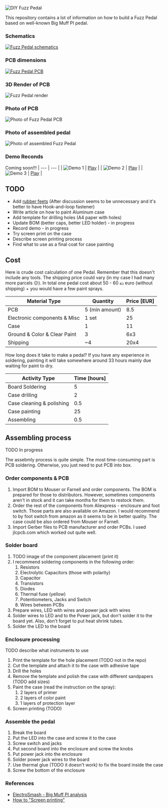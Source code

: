 ![DIY Fuzz Pedal](./photos/composition-photo.png)

This repository contains a lot of information on how to build a Fuzz Pedal based
on well-known Big Muff PI pedal.

### Schematics

[![Fuzz Pedal schematics](./photos/schematics.png)](./schematics.pdf)

### PCB dimensions

[![Fuzz Pedal PCB](./photos/pcb.png)](./pcb.pdf)

### 3D Render of PCB

![Fuzz Pedal render](./photos/pcb-render.png)

### Photo of PCB

![Photo of Fuzz Pedal PCB](./photos/pcb-photo2.png)

### Photo of assembled pedal

![Photo of assembled Fuzz Pedal](./photos/pedal-photo1.png)

### Demo Reconds

Coming soon!!!
| --- | --- |
| ![Demo 1](./demos/demo1_configuration.png) | [Play][4] |
| ![Demo 2](./demos/demo2_configuration.png) | [Play][5] |
| ![Demo 3](./demos/demo3_configuration.png) | [Play][6] |

## TODO

* Add [rubber feets][1] (After discussion seems to be unnecessary and it's better to have Hook-and-loop fastener)
* Write article on how to paint Aluminum case
* Add template for drilling holes (A4 paper with holes)
* Update BOM (better caps, better LED holder)  - in progress
* Record demo - in progress
* Try screen print on the case
* Describe screen printing process
* Find what to use as a final coat for case painting

## Cost

Here is crude cost calculation of one Pedal. Remember that this doesn't include
any tools. The shipping price could vary (in my case I had many more parcels
😕). In total one pedal cost about 50 - 60 💶 euro (without shipping) + you would
have a few paint sprays.

| Material Type                | Quantity       | Price [EUR] |
|------------------------------|----------------|-------------|
| PCB                          | 5 (min amount) |     8.5     |
| Electronic components & Misc |      1 set     |      25     |
| Case                         |        1       |      11     |
| Ground & Color & Clear Paint |        3       |     6x3     |
| Shipping                     |       ~4       |     20x4    |

How long does it take to make a pedal? If you have any experience in soldering,
painting it will take somewhere around 33 hours mainly due waiting for paint to
dry.

| Activity Type             | Time [hours] |
|---------------------------|--------------|
| Board Soldering           |       5      |
| Case drilling             |       2      |
| Case cleaning & polishing |      0.5     |
| Case painting             |      25      |
| Assembling                |      0.5     |

## Assembling process

TODO In progress

The assebmly process is quite simple. The most time-consuming part is PCB
soldering. Otherwise, you just need to put PCB into box.

### Order components & PCB

1. Import BOM to Mouser or Farnell and order components. The BOM is prepared for
   those to distributors. However, sometimes components aren't in stock and it
   can take months for them to restock them.
2. Order the rest of the components from Aliexpress - enclosure and foot switch.
   Those parts are also available on Amazon. I would recommend to by foot switch
   from amazon as it seems to be in better quality. The case could be also
   ordered from Mouser or Farnell.
3. Import Gerber files to PCB manufacturer and order PCBs. I used jlcpcb.com
   which worked out quite well.

### Solder board

1. TODO image of the component placement (print it)
2. I recommend soldering components in the following order:
    1. Resistors
    2. Electrolytic Capacitors (those with polarity)
    3. Capacitor
    4. Transistors
    5. Diodes
    6. Thermal fuse (yellow)
    7. Potentiometers, Jacks and Switch
    8. Wires between PCBs
3. Prepare wires, LED with wires and power jack with wires
4. Solder wires to LED and to the Power jack, but don't solder it to the board
   yet. Also, don't forget to put heat shrink tubes.
5. Solder the LED to the board 

### Enclosure processing

TODO describe what instruments to use
1. Print the template for the hole placement (TODO not in the repo)
2. Cut the template and attach it to the case with adhesive tape
3. Drill the holes
4. Remove the template and polish the case with different sandpapers (TODO add
   sizes)
5. Paint the case (read the instruction on the spray):
    1. 2 layers of primer
    2. 2 layers of color paint
    3. 1 layers of protection layer
6. Screen printing (TODO)

### Assemble the pedal

1. Break the board
2. Put the LED into the case and screw it to the case
3. Screw switch and jacks
4. Put second board into the enclosure and screw the knobs
5. Put power jack into the enclosure
6. Solder power jack wires to the board
7. Use thermal glue (TODO it doesn't work) to fix the board inside the case
8. Screw the bottom of the enclosure

### References

* [ElectroSmash - Big Muff PI analysis](https://www.electrosmash.com/big-muff-pi-analysis)
* [How to "Screen printing"](https://www.youtube.com/watch?v=NS8Q9LUIKA8)

[1]: http://www.diyguitarpedals.com.au/shop/index.php?main_page=product_info&cPath=15&products_id=591
[2]: http://www.caravanelectroworks.com/?p=418
[3]: http://rezzonics.blogspot.com/2018/05/nutube-screamer-schematics-bom-layout.html
[4]: https://soundcloud.com/user-605705068/fuzzpedal-demo-param-1
[5]: https://soundcloud.com/user-605705068/fuzzpedal-demo-param-2
[6]: https://soundcloud.com/user-605705068/fuzzpedal-demo-param-3
